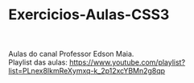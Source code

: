 # Exercicios-Aulas-CSS3

<br><br>Aulas do canal Professor Edson Maia. 
<br>Playlist das aulas: https://www.youtube.com/playlist?list=PLnex8IkmReXymxq-k_2p12xcYBMn2g8qp

